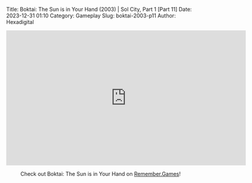 Title: Boktai: The Sun is in Your Hand (2003) | Sol City, Part 1 [Part 11]
Date: 2023-12-31 01:10
Category: Gameplay
Slug: boktai-2003-p11
Author: Hexadigital

<center><iframe src="https://www.youtube.com/embed/RWvJDG41X_w?feature=oembed" allow="accelerometer; autoplay; encrypted-media; gyroscope; picture-in-picture" width="640" height="360" frameborder="0"></iframe>

Check out Boktai: The Sun is in Your Hand on [Remember.Games](https://remember.games/game/107/boktai-the-sun-is-in-your-hand/)!</center>